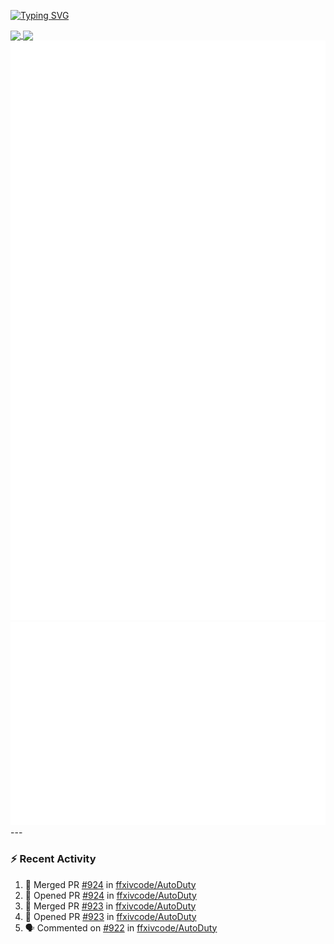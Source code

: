 [![Typing SVG](https://readme-typing-svg.demolab.com?font=Fira+Code&duration=1000&pause=1000&multiline=true&repeat=false&width=435&lines=Simon+Latusek+%7C+Gameplay+Engineer)](https://git.io/typing-svg)

<a href="https://github.com/anuraghazra/github-readme-stats">
  <img height=200 align="center" src="https://github-readme-stats.vercel.app/api?username=erdelf&theme=radical" />
</a>
<a href="https://github.com/anuraghazra/convoychat">
  <img height=200 align="center" src="https://streak-stats.demolab.com?user=erdelf&theme=radical&mode=weekly" />
</a>

<picture>
  <img src="/github-metrics.svg" alt="Metrics">
</picture>

<picture>
  <img src="/github-metrics-achievements.svg" alt="Achievements">
</picture>
---

### :zap: Recent Activity
<!--START_SECTION:activity-->
1. 🎉 Merged PR [#924](https://github.com/ffxivcode/AutoDuty/pull/924) in [ffxivcode/AutoDuty](https://github.com/ffxivcode/AutoDuty)
2. 💪 Opened PR [#924](https://github.com/ffxivcode/AutoDuty/pull/924) in [ffxivcode/AutoDuty](https://github.com/ffxivcode/AutoDuty)
3. 🎉 Merged PR [#923](https://github.com/ffxivcode/AutoDuty/pull/923) in [ffxivcode/AutoDuty](https://github.com/ffxivcode/AutoDuty)
4. 💪 Opened PR [#923](https://github.com/ffxivcode/AutoDuty/pull/923) in [ffxivcode/AutoDuty](https://github.com/ffxivcode/AutoDuty)
5. 🗣 Commented on [#922](https://github.com/ffxivcode/AutoDuty/issues/922#issuecomment-2814673192) in [ffxivcode/AutoDuty](https://github.com/ffxivcode/AutoDuty)
<!--END_SECTION:activity-->

<!--
**erdelf/erdelf** is a ✨ _special_ ✨ repository because its `README.md` (this file) appears on your GitHub profile.

Here are some ideas to get you started:

- 🔭 I’m currently working on ...
- 🌱 I’m currently learning ...
- 👯 I’m looking to collaborate on ...
- 🤔 I’m looking for help with ...
- 💬 Ask me about ...
- 📫 How to reach me: ...
- 😄 Pronouns: ...
- ⚡ Fun fact: ...
-->
